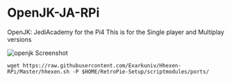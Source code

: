 # OpenJK-JA-RPi

OpenJK: JediAcademy for the Pi4
This is for the Single player and Multiplay versions

![openjk Screenshot](https://utux.fr/data/medias/0093/openjk.jpg)

```
wget https://raw.githubusercontent.com/Exarkuniv/Hhexen-RPi/Master/hhexen.sh -P $HOME/RetroPie-Setup/scriptmodules/ports/
```
